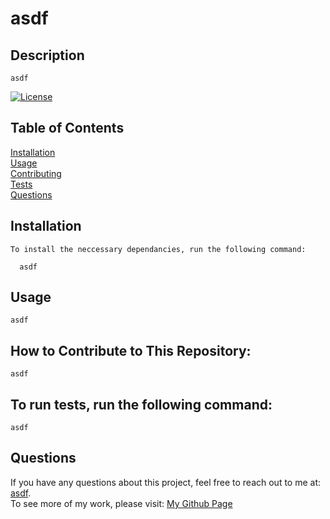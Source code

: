 # asdf
  ## Description

    asdf

  [![License](https://img.shields.io/badge/License-Apache_2.0-blue.svg)](https://opensource.org/licenses/Apache-2.0)

  ## Table of Contents

  <a href="#Installation">Installation</a><br />
  <a href="#Usage">Usage</a><br />
  <a href="#How-to-Contribute-to-This-Repository">Contributing</a><br />
  <a href="#To-run-tests,-run-the-following-command:">Tests</a><br />
  <a href="#Questions">Questions</a><br />

  ## Installation

    To install the neccessary dependancies, run the following command:

      asdf

  ## Usage

    asdf
    
  ## How to Contribute to This Repository:

    asdf
    
  ## To run tests, run the following command:

    asdf
    
  ## Questions
  If you have any questions about this project, feel free to reach out to me at:
  <a href="asdf">asdf</a>.  
  To see more of my work, please visit:
  <a href="https://github.com/asdf">My Github Page</a>